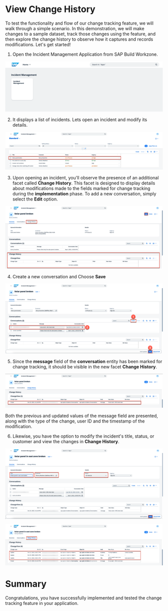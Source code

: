# View Change History

To test the functionality and flow of our change tracking feature, we will walk through a simple scenario. In this demonstration, we will make changes to a sample dataset, track those changes using the feature, and then explore the change history to observe how it captures and records modifications. Let's get started!


1. Open the Incident Management Application from SAP Build Workzone.

![Incidents app in Lauchpad](images/app-in-launchpad.png)

2. It displays a list of incidents. Lets open an incident and modify its details.

![List of Incidents](images/list-of-incidents.png)

3. Upon opening an incident, you'll observe the presence of an additional facet called **Change History**. This facet is designed to display details about modifications made to the fields marked for change tracking during the **implementation** phase. To add a new conversation, simply select the **Edit** option.

![Incident Overview](images/incident-overview.png)

4. Create a new conversation and Choose **Save**

![Add Conversation](images/add-conversation.png)

5. Since the **message** field of the **conversation** entity has been marked for change tracking, it should be visible in the new facet **Change History**. 

![Change History for Conversation](images/change-history-conversation.png)

Both the previous and updated values of the message field are presented, along with the type of the change, user ID and the timestamp of the modification.

6. Likewise, you have the option to modify the incident's title, status, or customer and view the changes in **Change History**.

![Change the Incident](images/change-incident-details.png)

![Change History for Incident](images/change-history-overview.png)

# Summary

Congratulations, you have successfully implemented and tested the change tracking feature in your application.